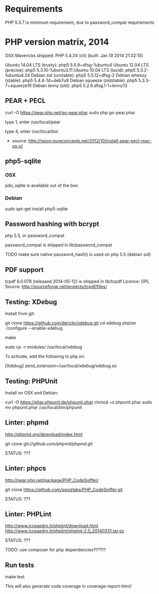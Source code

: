 # Requirements

PHP 5.3.7 is minimum requirement, due to password_compat requirements



# PHP version matrix, 2014

OSX Mavericks shipped: PHP 5.4.24 (cli) (built: Jan 19 2014 21:32:15)

Ubuntu 14.04 LTS (trusty):    php5 5.5.9+dfsg-1ubuntu4
Ubuntu 12.04 LTS (precise):   php5 5.3.10-1ubuntu3.11
Ubuntu 10.04 LTS (lucid):     php5 5.3.2-1ubuntu4.24
Debian sid (unstable):        php5 5.5.12+dfsg-2
Debian wheezy (stable):       php5 5.4.4-14+deb7u9
Debian squeeze (oldstable):   php5 5.3.3-7+squeeze19
Debian lenny (old):           php5 5.2.6.dfsg.1-1+lenny13




## PEAR + PECL

  curl -O https://pear.php.net/go-pear.phar
  sudo php go-pear.phar


type 1, enter /usr/local/pear

type 4, enter /usr/local/bin

  * source: http://jason.pureconcepts.net/2012/10/install-pear-pecl-mac-os-x/






## php5-sqlite

### OSX

pdo_sqlite is available out of the box

### Debian

  sudo apt-get install php5-sqlite





## Password hashing with bcrypt

  php 5.5, or password_compat

  password_compat is shipped in lib/password_compat

TODO make sure native password_hash() is used on php 5.5 (debian sid)





## PDF support

tcpdf 6.0.078 (released 2014-05-12) is shipped in lib/tcpdf
Licence: GPL
Source: http://sourceforge.net/projects/tcpdf/files/






## Testing: XDebug

Install from git:

  git clone https://github.com/derickr/xdebug.git
  cd xdebug
  phpize
  ./configure --enable-xdebug

  make

  sudo cp -r modules/  /usr/local/xdebug


To activate, add the following to php.ini:

  [Xdebug]
  zend_extension=/usr/local/xdebug/xdebug.so





## Testing: PHPUnit

Install on OSX and Debian:

  curl -O https://phar.phpunit.de/phpunit.phar
  chmod +x phpunit.phar
  sudo mv phpunit.phar /usr/local/bin/phpunit






## Linter: phpmd

http://phpmd.org/download/index.html

  git clone git://github.com/phpmd/phpmd.git

STATUS: ???


## Linter: phpcs

http://pear.php.net/package/PHP_CodeSniffer/

  git clone https://github.com/squizlabs/PHP_CodeSniffer.git

STATUS: ???



## Linter: PHPLint

http://www.icosaedro.it/phplint/download.html
http://www.icosaedro.it/phplint/phplint-2.0_20140331.tar.gz

STATUS: ???




TODO: use composer for php dependencies?!??!!?





## Run tests

  make test

This will also generate code coverage in coverage-report-html/

